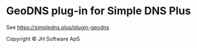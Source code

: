 # GeoDNS plug-in for Simple DNS Plus

See https://simpledns.plus/plugin-geodns

Copyright &copy; JH Software ApS